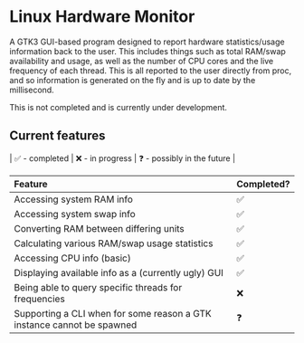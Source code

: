 # Linux Hardware Monitor
A GTK3 GUI-based program designed to report hardware statistics/usage information back to the user. This includes things
such as total RAM/swap availability and usage, as well as the number of CPU cores and the live frequency of each thread. This 
is all reported to the user directly from proc, and so information is generated on the fly and is up to date by the millisecond.

This is not completed and is currently under development.

## Current features

| ✅ - completed | ❌ - in progress | ❓ - possibly in the future |

|Feature       | Completed?   |
| :------------- |:-------------|
| Accessing system RAM info      | ✅ |
| Accessing system swap info      | ✅ |
| Converting RAM between differing units| ✅ |
| Calculating various RAM/swap usage statistics | ✅ |
| Accessing CPU info (basic)      | ✅  |
| Displaying available info as a (currently ugly) GUI| ✅ |
| Being able to query specific threads for frequencies| ❌ |
| Supporting a CLI when for some reason a GTK instance cannot be spawned | ❓ |

